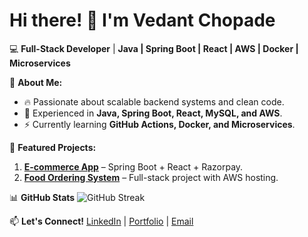 # Hi there! 👋 I'm Vedant Chopade

💻 **Full-Stack Developer** | **Java | Spring Boot | React | AWS | Docker | Microservices**

🔹 **About Me:**
- 🔥 Passionate about scalable backend systems and clean code.
- 🚀 Experienced in **Java, Spring Boot, React, MySQL, and AWS**.
- ⚡ Currently learning **GitHub Actions, Docker, and Microservices**.

📌 **Featured Projects:**
1. **[E-commerce App](https://github.com/VedantChopade/ecommerce-app)** – Spring Boot + React + Razorpay.
2. **[Food Ordering System](https://github.com/VedantChopade/food-ordering-app)** – Full-stack project with AWS hosting.

📊 **GitHub Stats**
![GitHub Streak](https://github-readme-streak-stats.herokuapp.com/?user=VedantChopade&theme=dark)

📫 **Let's Connect!**
[LinkedIn](https://linkedin.com/in/vedantchopade) | [Portfolio](https://vedantchopade.com) | [Email](mailto:yourmail@example.com)
